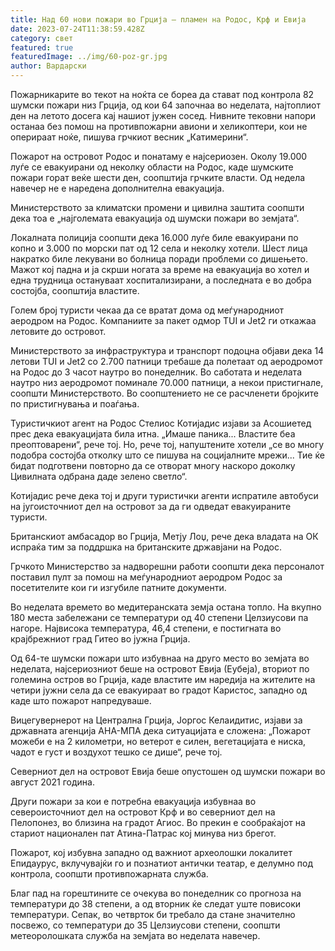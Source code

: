 ```yaml
---
title: Над 60 нови пожари во Грција – пламен на Родос, Крф и Евија
date: 2023-07-24T11:38:59.428Z
category: свет
featured: true
featuredImage: ../img/60-poz-gr.jpg
author: Вардарски
---
```

Пожарникарите во текот на ноќта се бореа да стават под контрола 82 шумски пожари низ Грција, од кои 64 започнаа во неделата, најтоплиот ден на летото досега кај нашиот јужен сосед. Нивните тековни напори останаа без помош на противпожарни авиони и хеликоптери, кои не оперираат ноќе, пишува грчкиот весник „Катимерини“.

Пожарот на островот Родос и понатаму е најсериозен. Околу 19.000 луѓе се евакуирани од неколку области на Родос, каде шумските пожари горат веќе шести ден, соопштија грчките власти. Од недела навечер не е наредена дополнителна евакуација.

Министерството за климатски промени и цивилна заштита соопшти дека тоа е „најголемата евакуација од шумски пожари во земјата“.

Локалната полиција соопшти дека 16.000 луѓе биле евакуирани по копно и 3.000 по морски пат од 12 села и неколку хотели. Шест лица накратко биле лекувани во болница поради проблеми со дишењето. Мажот кој падна и ја скрши ногата за време на евакуација во хотел и една трудница остануваат хоспитализирани, а последната е во добра состојба, соопштија властите.

Голем број туристи чекаа да се вратат дома од меѓународниот аеродром на Родос. Компаниите за пакет одмор TUI и Jet2 ги откажаа летовите до островот.

Министерството за инфраструктура и транспорт подоцна објави дека 14 летови TUI и Jet2 со 2.700 патници требаше да полетаат од аеродромот на Родос до 3 часот наутро во понеделник. Во саботата и неделата наутро низ аеродромот поминале 70.000 патници, а некои пристигнале, соопшти Министерството. Во соопштението не се расчленети бројките по пристигнувања и поаѓања.

Туристичкиот агент на Родос Стелиос Котијадис изјави за Асошиетед прес дека евакуацијата била итна. „Имаше паника... Властите беа преоптоварени“, рече тој. Но, рече тој, напуштените хотели „се во многу подобра состојба отколку што се пишува на социјалните мрежи... Тие ќе бидат подготвени повторно да се отворат многу наскоро доколку Цивилната одбрана даде зелено светло“.

Котијадис рече дека тој и други туристички агенти испратиле автобуси на југоисточниот дел на островот за да ги одведат евакуираните туристи.

Британскиот амбасадор во Грција, Метју Лоџ, рече дека владата на ОК испраќа тим за поддршка на британските државјани на Родос.

Грчкото Министерство за надворешни работи соопшти дека персоналот поставил пулт за помош на меѓународниот аеродром Родос за посетителите кои ги изгубиле патните документи.

Во неделата времето во медитеранската земја остана топло. На вкупно 180 места забележани се температури од 40 степени Целзиусови па нагоре. Највисока температура, 46,4 степени, е постигната во крајбрежниот град Гитео во јужна Грција.

Од 64-те шумски пожари што избувнаа на друго место во земјата во неделата, најсериозниот беше на островот Евија (Еубеја), вториот по големина остров во Грција, каде властите им наредија на жителите на четири јужни села да се евакуираат во градот Каристос, западно од каде што пожарот напредуваше.

Вицегувернерот на Централна Грција, Јоргос Келаидитис, изјави за државната агенција АНА-МПА дека ситуацијата е сложена: „Пожарот можеби е на 2 километри, но ветерот е силен, вегетацијата е ниска, чадот е густ и воздухот тешко се дише“, рече тој.

Северниот дел на островот Евија беше опустошен од шумски пожари во август 2021 година.

Други пожари за кои е потребна евакуација избувнаа во североисточниот дел на островот Крф и во северниот дел на Пелопонез, во близина на градот Агиос. Во прекин е сообраќајот на стариот национален пат Атина-Патрас кој минува низ брегот.

Пожарот, кој избувна западно од важниот археолошки локалитет Епидаурус, вклучувајќи го и познатиот антички театар, е делумно под контрола, соопшти противпожарната служба.

Благ пад на горештините се очекува во понеделник со прогноза на температури до 38 степени, а од вторник ќе следат уште повисоки температури. Сепак, во четврток би требало да стане значително посвежо, со температури до 35 Целзиусови степени, соопшти метеоролошката служба на земјата во неделата навечер.